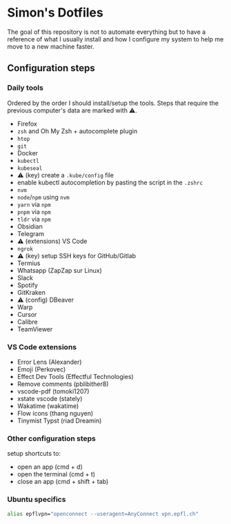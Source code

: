 # Simon's Dotfiles

The goal of this repository is not to automate everything but to have a reference of what I usually install and how I configure my system to help me move to a new machine faster.

## Configuration steps

### Daily tools

Ordered by the order I should install/setup the tools. Steps that require the previous computer's data are marked with ⚠️.

- Firefox
- `zsh` and Oh My Zsh + autocomplete plugin
- `htop`
- `git`
- Docker
- `kubectl`
- `kubeseal`
- ⚠️ (key) create a `.kube/config` file
- enable kubectl autocompletion by pasting the script in the `.zshrc`
- `nvm`
- `node`/`npm` using `nvm`
- `yarn` via `npm`
- `pnpm` via `npm`
- `tldr` via `npm`
- Obsidian
- Telegram
- ⚠️ (extensions) VS Code
- `ngrok`
- ⚠️ (key) setup SSH keys for GitHub/Gitlab
- Termius
- Whatsapp (ZapZap sur Linux)
- Slack
- Spotify
- GitKraken
- ⚠️ (config) DBeaver
- Warp
- Cursor
- Calibre
- TeamViewer

### VS Code extensions

- Error Lens (Alexander)
- Emoji (Perkovec)
- Effect Dev Tools (Effectful Technologies)
- Remove comments (pblibither8)
- vscode-pdf (tomoki1207)
- xstate vscode (stately)
- Wakatime (wakatime)
- Flow icons (thang nguyen)
- Tinymist Typst (riad Dreamin)

### Other configuration steps

setup shortcuts to:
- open an app (cmd + d)
- open the terminal (cmd + t)
- close an app (cmd + shift + tab)

### Ubuntu specifics

```sh
alias epflvpn="openconnect --useragent=AnyConnect vpn.epfl.ch"
```
